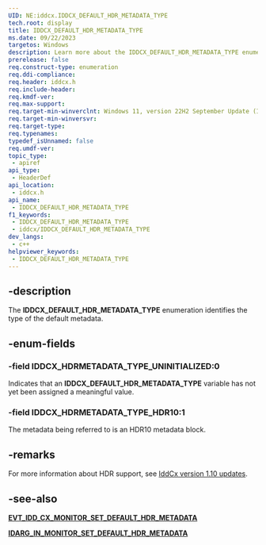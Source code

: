 ```yaml
---
UID: NE:iddcx.IDDCX_DEFAULT_HDR_METADATA_TYPE
tech.root: display
title: IDDCX_DEFAULT_HDR_METADATA_TYPE
ms.date: 09/22/2023
targetos: Windows
description: Learn more about the IDDCX_DEFAULT_HDR_METADATA_TYPE enumeration.
prerelease: false
req.construct-type: enumeration
req.ddi-compliance: 
req.header: iddcx.h
req.include-header: 
req.kmdf-ver: 
req.max-support: 
req.target-min-winverclnt: Windows 11, version 22H2 September Update (IddCx version 1.10)
req.target-min-winversvr: 
req.target-type: 
req.typenames: 
typedef_isUnnamed: false
req.umdf-ver: 
topic_type:
 - apiref
api_type:
 - HeaderDef
api_location:
 - iddcx.h
api_name:
 - IDDCX_DEFAULT_HDR_METADATA_TYPE
f1_keywords:
 - IDDCX_DEFAULT_HDR_METADATA_TYPE
 - iddcx/IDDCX_DEFAULT_HDR_METADATA_TYPE
dev_langs:
 - c++
helpviewer_keywords:
 - IDDCX_DEFAULT_HDR_METADATA_TYPE
---
```


## -description

The **IDDCX_DEFAULT_HDR_METADATA_TYPE** enumeration identifies the type of the default metadata.

## -enum-fields

### -field IDDCX_HDRMETADATA_TYPE_UNINITIALIZED:0

Indicates that an **IDDCX_DEFAULT_HDR_METADATA_TYPE** variable has not yet been assigned a meaningful value.

### -field IDDCX_HDRMETADATA_TYPE_HDR10:1

The metadata being referred to is an HDR10 metadata block.

## -remarks

For more information about HDR support, see [IddCx version 1.10 updates](/windows-hardware/drivers/display/iddcx1.10-updates).

## -see-also

[**EVT_IDD_CX_MONITOR_SET_DEFAULT_HDR_METADATA**](nc-iddcx-evt_idd_cx_monitor_set_default_hdr_metadata.md)

[**IDARG_IN_MONITOR_SET_DEFAULT_HDR_METADATA**](ns-iddcx-idarg_in_monitor_set_default_hdr_metadata.md)
